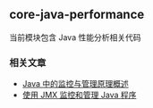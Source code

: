 ## core-java-performance
当前模块包含 Java 性能分析相关代码

### 相关文章
- [Java 中的监控与管理原理概述](https://www.wdbyte.com/java/monitoring.html)
- [使用 JMX 监控和管理 Java 程序](https://www.wdbyte.com/java/jmx.html)